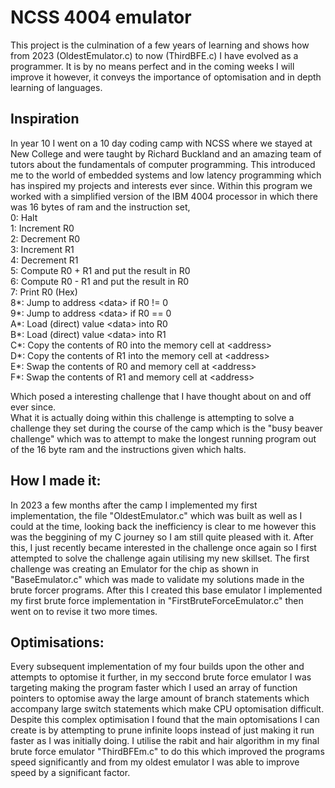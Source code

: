 # NCSS 4004 emulator

This project is the culmination of a few years of learning and shows how from 2023 (OldestEmulator.c) to now (ThirdBFE.c) I have evolved as a programmer. It is by no means perfect and in the coming weeks I will improve it however, it conveys the importance of optomisation and in depth learning of languages.

## Inspiration

In year 10 I went on a 10 day coding camp with NCSS where we stayed at New College and were taught by Richard Buckland and an amazing team of tutors about the fundamentals of computer programming. This introduced me to the world of embedded systems and low latency programming which has inspired my projects and interests ever since. Within this program we worked with a simplified version of the IBM 4004 processor in which there was 16 bytes of ram and the instruction set,  
0: Halt  
1: Increment R0  
2: Decrement R0  
3: Increment R1  
4: Decrement R1  
5: Compute R0 + R1 and put the result in R0  
6: Compute R0 - R1 and put the result in R0  
7: Print R0 (Hex)  
8*: Jump to address \<data\> if R0 != 0  
9*: Jump to address \<data\> if R0 == 0  
A*: Load (direct) value \<data\> into R0  
B*: Load (direct) value \<data\> into R1  
C*: Copy the contents of R0 into the memory cell at \<address\>  
D*: Copy the contents of R1 into the memory cell at \<address\>  
E*: Swap the contents of R0 and memory cell at \<address\>  
F*: Swap the contents of R1 and memory cell at \<address\>

Which posed a interesting challenge that I have thought about on and off ever since.  
What it is actually doing within this challenge is attempting to solve a challenge they set during the course of the camp which is the "busy beaver challenge" which was to attempt to make the longest running program out of the 16 byte ram and the instructions given which halts.

## How I made it:

In 2023 a few months after the camp I implemented my first implementation, the file "OldestEmulator.c" which was built as well as I could at the time, looking back the inefficiency is clear to me however this was the beggining of my C journey so I am still quite pleased with it. After this, I just recently became interested in the challenge once again so I first attempted to solve the challenge again utilising my new skillset. The first challenge was creating an Emulator for the chip as shown in "BaseEmulator.c" which was made to validate my solutions made in the brute forcer programs. After this I created this base emulator I implemented my first brute force implementation in "FirstBruteForceEmulator.c" then went on to revise it two more times.

## Optimisations:

Every subsequent implementation of my four builds upon the other and attempts to optomise it further, in my seccond brute force emulator I was targeting making the program faster which I used an array of function pointers to optomise away the large amount of branch statements which accompany large switch statements which make CPU optomisation difficult. Despite this complex optimisation I found that the main optomisations I can create is by attempting to prune infinite loops instead of just making it run faster as I was initially doing. I utilise the rabit and hair algorithm in my final brute force emulator "ThirdBFEm.c" to do this which improved the programs speed significantly and from my oldest emulator I was able to improve speed by a significant factor.
